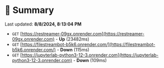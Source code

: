 # 📖 Summary
Last updated: **8/8/2024, 8:13:04 PM**

- `GET` [https://restreamer-09gx.onrender.com](https://restreamer-09gx.onrender.com) - **Up** (23482ms)
- `GET` [https://filestreambot-b5k6.onrender.com/](https://filestreambot-b5k6.onrender.com/) - **Down** (115ms)
- `GET` [https://jupyterlab-python3-12-3.onrender.com](https://jupyterlab-python3-12-3.onrender.com) - **Down** (109ms)
